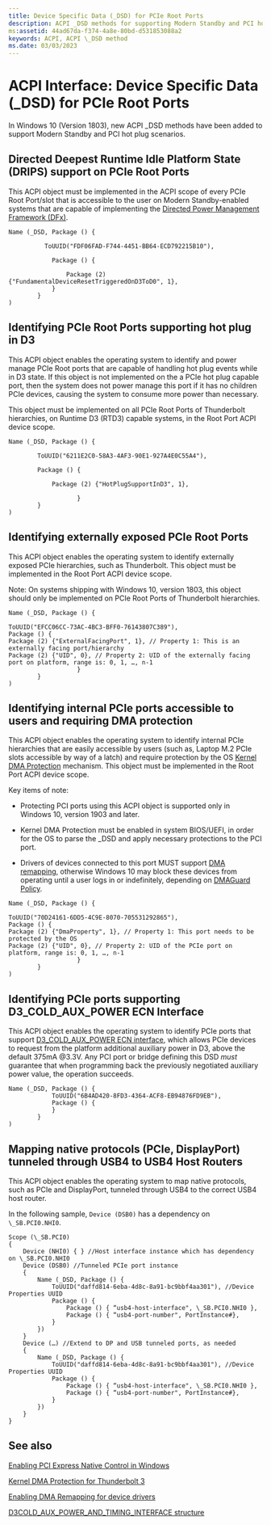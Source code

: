 ```yaml
---
title: Device Specific Data (_DSD) for PCIe Root Ports
description: ACPI _DSD methods for supporting Modern Standby and PCI hot plug scenarios
ms:assetid: 44ad67da-f374-4a8e-80bd-d531853088a2
keywords: ACPI, ACPI \_DSD method
ms.date: 03/03/2023
---
```


# ACPI Interface: Device Specific Data (\_DSD) for PCIe Root Ports

In Windows 10 (Version 1803), new ACPI \_DSD methods have been added to support Modern Standby and PCI hot plug scenarios.

## Directed Deepest Runtime Idle Platform State (DRIPS) support on PCIe Root Ports

 This ACPI object must be implemented in the ACPI scope of every PCIe Root Port/slot that is accessible to the user on Modern Standby-enabled systems that are capable of implementing the [Directed Power Management Framework (DFx)](../kernel/introduction-to-the-directed-power-management-framework.md).

```ASL
Name (_DSD, Package () {

          ToUUID("FDF06FAD-F744-4451-BB64-ECD792215B10"),

            Package () {

                Package (2) {"FundamentalDeviceResetTriggeredOnD3ToD0", 1},
            }
        }
)
```

## Identifying PCIe Root Ports supporting hot plug in D3

This ACPI object enables the operating system to identify and power manage PCIe Root ports that are capable of handling hot plug events while in D3 state. If this object is not implemented on the a PCIe hot plug capable port, then the system does not power manage this port if it has no children PCIe devices, causing the system to consume more power than necessary.

This object must be implemented on all PCIe Root Ports of Thunderbolt hierarchies, on Runtime D3 (RTD3) capable systems, in the Root Port ACPI device scope.

```ASL
Name (_DSD, Package () {  

        ToUUID("6211E2C0-58A3-4AF3-90E1-927A4E0C55A4"),  

        Package () {  

            Package (2) {"HotPlugSupportInD3", 1},  

                   }
        }
)
```

## Identifying externally exposed PCIe Root Ports

This ACPI object enables the operating system to identify externally exposed PCIe hierarchies, such as Thunderbolt. This object must be implemented in the Root Port ACPI device scope.

Note: On systems shipping with Windows 10, version 1803, this object should only be implemented on PCIe Root Ports of Thunderbolt hierarchies.

```ASL
Name (_DSD, Package () {  

ToUUID("EFCC06CC-73AC-4BC3-BFF0-76143807C389"),
Package () {
Package (2) {"ExternalFacingPort", 1}, // Property 1: This is an externally facing port/hierarchy
Package (2) {"UID", 0}, // Property 2: UID of the externally facing port on platform, range is: 0, 1, …, n-1
                   }
        }
)
```

## Identifying internal PCIe ports accessible to users and requiring DMA protection

This ACPI object enables the operating system to identify internal PCIe hierarchies that are easily accessible by users (such as, Laptop M.2 PCIe slots accessible by way of a latch) and require protection by the OS [Kernel DMA Protection](/windows/security/information-protection/kernel-dma-protection-for-thunderbolt) mechanism. This object must be implemented in the Root Port ACPI device scope.

Key items of note:

- Protecting PCI ports using this ACPI object is supported only in Windows 10, version 1903 and later.

- Kernel DMA Protection must be enabled in system BIOS/UEFI, in order for the OS to parse the \_DSD and apply necessary protections to the PCI port.

- Drivers of devices connected to this port MUST support [DMA remapping](./enabling-dma-remapping-for-device-drivers.md), otherwise Windows 10 may block these devices from operating until a user logs in or indefinitely, depending on [DMAGuard Policy](/windows/client-management/mdm/policy-csp-dmaguard).

```ASL
Name (_DSD, Package () {  

ToUUID("70D24161-6DD5-4C9E-8070-705531292865"),
Package () {
Package (2) {"DmaProperty", 1}, // Property 1: This port needs to be protected by the OS
Package (2) {"UID", 0}, // Property 2: UID of the PCIe port on platform, range is: 0, 1, …, n-1
                   }
        }
)
```

## Identifying PCIe ports supporting D3_COLD_AUX_POWER ECN Interface

This ACPI object enables the operating system to identify PCIe ports that support [D3_COLD_AUX_POWER ECN interface](/windows-hardware/drivers/ddi/wdm/ns-wdm-_d3cold_aux_power_and_timing_interface), which allows PCIe devices to request from the platform additional auxiliary power in D3, above the default 375mA @3.3V. Any PCI port or bridge defining this DSD *must* guarantee that when programming back the previously negotiated auxiliary power value, the operation succeeds.

```ASL
Name (_DSD, Package () {
            ToUUID("6B4AD420-8FD3-4364-ACF8-EB94876FD9EB"),
            Package () {
            }
        }
)

```

## Mapping native protocols (PCIe, DisplayPort) tunneled through USB4 to USB4 Host Routers

This ACPI object enables the operating system to map native protocols, such as PCIe and DisplayPort, tunneled through USB4 to the correct USB4 host router.

In the following sample, `Device (DSB0)` has a dependency on `\_SB.PCI0.NHI0`.

```ASL
Scope (\_SB.PCI0)
{
    Device (NHI0) { } //Host interface instance which has dependency on \_SB.PCI0.NHI0
    Device (DSB0) //Tunneled PCIe port instance
    {
        Name (_DSD, Package () {
            ToUUID("daffd814-6eba-4d8c-8a91-bc9bbf4aa301"), //Device Properties UUID 
            Package () {
                Package () { “usb4-host-interface", \_SB.PCI0.NHI0 },
                Package () { “usb4-port-number", PortInstance#},
            }
        })
    }
    Device (…) //Extend to DP and USB tunneled ports, as needed 
    {
        Name (_DSD, Package () {
            ToUUID("daffd814-6eba-4d8c-8a91-bc9bbf4aa301"), //Device Properties UUID 
            Package () {
                Package () { “usb4-host-interface", \_SB.PCI0.NHI0 },
                Package () { “usb4-port-number", PortInstance#},
            }
        })
    }
}
```

## See also

[Enabling PCI Express Native Control in Windows](enabling-pci-express-native-control.md)

[Kernel DMA Protection for Thunderbolt 3](/windows/security/information-protection/kernel-dma-protection-for-thunderbolt)

[Enabling DMA Remapping for device drivers](./enabling-dma-remapping-for-device-drivers.md)

[D3COLD_AUX_POWER_AND_TIMING_INTERFACE structure](/windows-hardware/drivers/ddi/wdm/ns-wdm-_d3cold_aux_power_and_timing_interface)
